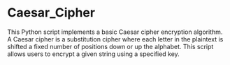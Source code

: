 # Caesar_Cipher
This Python script implements a basic Caesar cipher encryption algorithm. A Caesar cipher is a substitution cipher where each letter in the plaintext is shifted a fixed number of positions down or up the alphabet. This script allows users to encrypt a given string using a specified key.

